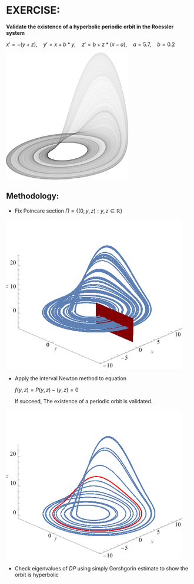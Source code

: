 # EXERCISE:
**Validate the existence of a hyperbolic periodic orbit in the Roessler system**

 $`x' = -(y+z),\quad  y' = x+b*y,\quad   z' = b+z*(x-a),\quad  a = 5.7,\quad   b = 0.2`$
 
![](Roessler3d.png) 

## Methodology:

- Fix Poincare section $`\Pi = \{(0,y,z) : y,z\in\mathbb R\}`$ 

![](Roessler-section.png) 

 
- Apply the interval Newton method to equation
    
  $`f(y,z) = P(y,z)-(y,z) = 0`$
    
  If succeed, The existence of a periodic orbit is validated. 
  
![](periodic-orbit.png)
 
- Check eigenvalues of $`DP`$ using simply Gershgorin estimate to show the orbit is hyperbolic

